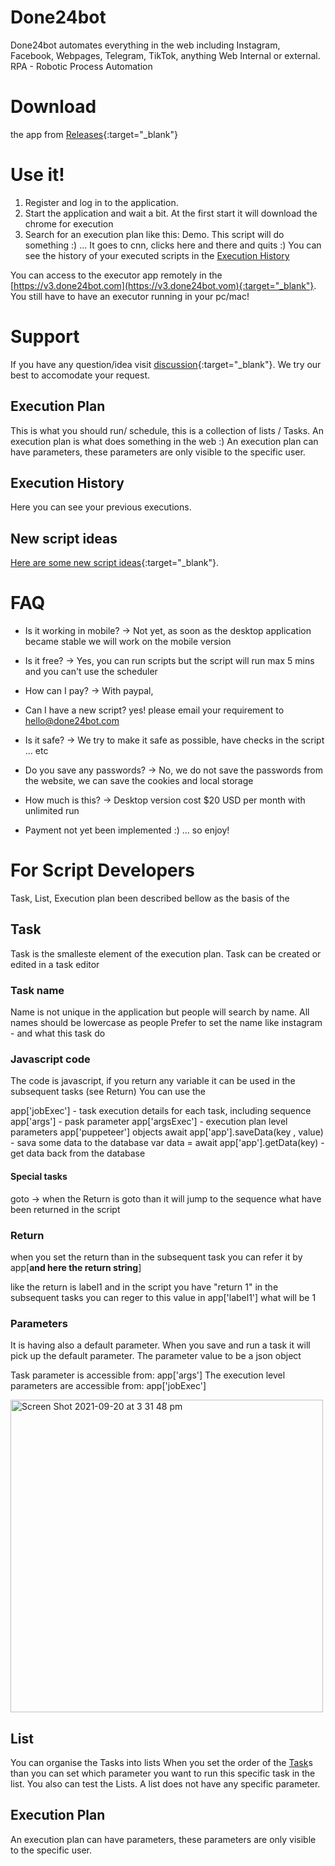 # Done24bot
Done24bot automates everything in the web including Instagram, Facebook, Webpages, Telegram, TikTok, anything Web Internal or external.
RPA - Robotic Process Automation

# Download 
the app from [Releases](https://github.com/xshopper/done24bot/releases/latest){:target="_blank"}

# Use it!

1. Register and log in to the application.
2. Start the application and wait a bit. At the first start it will download the chrome for execution
3. Search for an execution plan like this: Demo.
This script will do something :) ... It goes to cnn, clicks here and there and quits :)
You can see the history of your executed scripts in the [Execution History](#Execution-History)

You can access to the executor app remotely in the [https://v3.done24bot.com](https://v3.done24bot.vom){:target="_blank"}. You still have to have an executor running in your pc/mac!

# Support

If you have any question/idea visit [discussion](https://github.com/xshopper/done24bot/discussions){:target="_blank"}.
We try our best to accomodate your request.

## Execution Plan

This is what you should run/ schedule, this is a collection of lists / Tasks. An execution plan is what does something in the web :)
An execution plan can have parameters, these parameters are only visible to the specific user.

## Execution History

Here you can see your previous executions.

## New script ideas

[Here are some new script ideas](https://github.com/xshopper/done24bot/discussions/categories/ideas){:target="_blank"}.

# FAQ

* Is it working in mobile? -> Not yet, as soon as the desktop application became stable we will work on the mobile version
* Is it free? -> Yes, you can run scripts but the script will run max 5 mins and you can't use the scheduler
* How can I pay? -> With paypal, 
* Can I have a new script? yes! please email your requirement to hello@done24bot.com
* Is it safe? -> We try to make it safe as possible, have checks in the script ... etc
* Do you save any passwords? -> No, we do not save the passwords from the website, we can save the cookies and local storage
* How much is this? -> Desktop version cost $20 USD per month with unlimited run

* Payment not yet been implemented :) ... so enjoy!

# For Script Developers

Task, List, Execution plan been described bellow as the basis of the 

## Task
Task is the smalleste element of the execution plan.
Task can be created or edited in a task editor

### Task name
Name is not unique in the application but people will search by name.
All names should be lowercase as people
Prefer to set the name like 
instagram - and what this task do

### Javascript code
The code is javascript, if you return any variable it can be used in the subsequent tasks (see Return)
You can use the 

app['jobExec'] - task execution details for each task, including sequence
app['args'] - pask parameter
app['argsExec'] - execution plan level parameters
app['puppeteer'] objects
await app['app'].saveData(key , value) - sava some data to the database
var data = await app['app'].getData(key) - get data back from the database

#### Special tasks
goto -> when the Return is goto than it will jump to the sequence what have been returned in the script

### Return
when you set the return than in the subsequent task you can refer it by app[**and here the return string**]

like the return is label1 and in the script you have "return 1"
in the subsequent tasks you can reger to this value in app['label1'] what will be 1

### Parameters
It is having also a default parameter.
When you save and run a task it will pick up the default parameter.
The parameter value to be a json object

Task parameter is accessible from: app['args']
The execution level parameters are accessible from: app['jobExec']

<img width="500" alt="Screen Shot 2021-09-20 at 3 31 48 pm" src="https://user-images.githubusercontent.com/16809418/133960537-05f9de57-a6cd-45aa-bc01-07ac020b38bb.png">

## List
You can organise the Tasks into lists
When you set the order of the [Task](Task)s than you can set which parameter you want to run this specific task in the list.
You also can test the Lists.
A list does not have any specific parameter.

## Execution Plan
An execution plan can have parameters, these parameters are only visible to the specific user.
